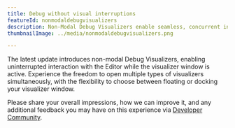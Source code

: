 ```yaml
---
title: Debug without visual interruptions
featureId: nonmodaldebugvisualizers
description: Non-Modal Debug Visualizers enable seamless, concurrent interaction in the editor while debugging.
thumbnailImage: ../media/nonmodaldebugvisualizers.png

---
```



The latest update introduces non-modal Debug Visualizers, enabling uninterrupted interaction with the Editor while the visualizer window is active. 
Experience the freedom to open multiple types of visualizers simultaneously, with the flexibility to choose between floating or docking your visualizer window.

Please share your overall impressions, how we can improve it, and any additional feedback you may have on this experience via [Developer Community](https://developercommunity.visualstudio.com/VisualStudio).


